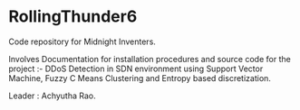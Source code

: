 # RollingThunder6
Code repository for Midnight Inventers.

Involves Documentation for installation procedures and source code for the project :- 
DDoS Detection in SDN environment using Support Vector Machine, Fuzzy C Means Clustering and Entropy based discretization.

Leader : Achyutha Rao.
